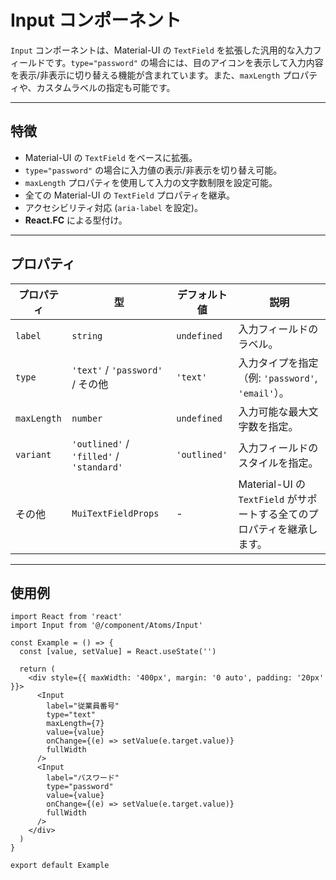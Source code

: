 # Input コンポーネント

`Input` コンポーネントは、Material-UI の `TextField` を拡張した汎用的な入力フィールドです。`type="password"` の場合には、目のアイコンを表示して入力内容を表示/非表示に切り替える機能が含まれています。また、`maxLength` プロパティや、カスタムラベルの指定も可能です。

---

## 特徴

- Material-UI の `TextField` をベースに拡張。
- `type="password"` の場合に入力値の表示/非表示を切り替え可能。
- `maxLength` プロパティを使用して入力の文字数制限を設定可能。
- 全ての Material-UI の `TextField` プロパティを継承。
- アクセシビリティ対応 (`aria-label` を設定)。
- **React.FC** による型付け。

---

## プロパティ

| プロパティ  | 型                                       | デフォルト値 | 説明                                                                    |
| ----------- | ---------------------------------------- | ------------ | ----------------------------------------------------------------------- |
| `label`     | `string`                                 | `undefined`  | 入力フィールドのラベル。                                                |
| `type`      | `'text'` / `'password'` / その他         | `'text'`     | 入力タイプを指定（例: `'password'`, `'email'`）。                       |
| `maxLength` | `number`                                 | `undefined`  | 入力可能な最大文字数を指定。                                            |
| `variant`   | `'outlined'` / `'filled'` / `'standard'` | `'outlined'` | 入力フィールドのスタイルを指定。                                        |
| その他      | `MuiTextFieldProps`                      | -            | Material-UI の `TextField` がサポートする全てのプロパティを継承します。 |

---

## 使用例

```tsx
import React from 'react'
import Input from '@/component/Atoms/Input'

const Example = () => {
  const [value, setValue] = React.useState('')

  return (
    <div style={{ maxWidth: '400px', margin: '0 auto', padding: '20px' }}>
      <Input
        label="従業員番号"
        type="text"
        maxLength={7}
        value={value}
        onChange={(e) => setValue(e.target.value)}
        fullWidth
      />
      <Input
        label="パスワード"
        type="password"
        value={value}
        onChange={(e) => setValue(e.target.value)}
        fullWidth
      />
    </div>
  )
}

export default Example
```

